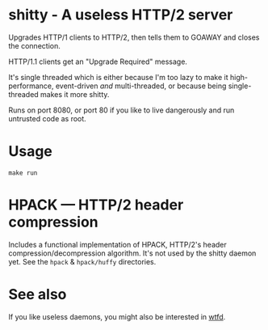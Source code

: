 # shitty - A useless HTTP/2 server
Upgrades HTTP/1 clients to HTTP/2, then tells
them to GOAWAY and closes the connection.

HTTP/1.1 clients get an "Upgrade Required" message.

It's single threaded which is either because I'm too lazy to make it
high-performance, event-driven *and* multi-threaded, or because being
single-threaded makes it more shitty.

Runs on port 8080, or port 80 if you like to live dangerously and run untrusted
code as root.

Usage
=====

    make run

HPACK — HTTP/2 header compression
=================================

Includes a functional implementation of HPACK, HTTP/2's header
compression/decompression algorithm. It's not used by the shitty daemon yet.
See the `hpack` & `hpack/huffy` directories.

See also
========

If you like useless daemons, you might also be interested in
[wtfd](http://tedp.id.au/junkcode/wtfd.c).
